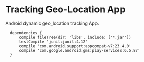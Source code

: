 # Tracking Geo-Location App
Android dynamic geo_location tracking App.

      dependencies {
          compile fileTree(dir: 'libs', include: ['*.jar'])
          testCompile 'junit:junit:4.12'
          compile 'com.android.support:appcompat-v7:23.4.0'
          compile 'com.google.android.gms:play-services:6.5.87'
      }
